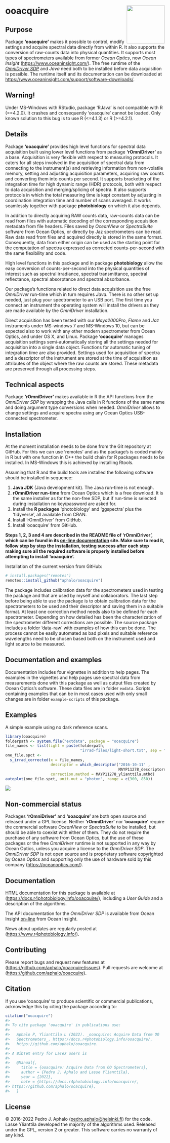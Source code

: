 
<!-- README.md is generated from README.Rmd. Please edit that file -->

# ooacquire <img src="man/figures/logo.png" align="right" width="120"/>

## Purpose

Package **‘ooacquire’** makes it possible to control, modify settings
and acquire spectral data directly from within R. It also supports the
conversion of raw-counts data into physical quantities. It supports most
types of spectrometers available from former *Ocean Optics*, now *Ocean
Insight* (<https://www.oceaninsight.com/>). The free runtime of the
[*OmniDriver
SDP*](https://www.oceaninsight.com/products/software/drivers/omnidriver-and-spam/)
and *Java* need both to be installed before data acquisition is
possible. The runtime itself and its documentation can be downloaded at
<https://www.oceaninsight.com/support/software-downloads/>.

## Warning!

Under MS-Windows with RStudio, package ‘RJava’ is not compatible with R
(==4.2.0). It crashes and consequently ‘ooacquire’ cannot be loaded.
Only known solution to this bug is to use R (\<=4.1.3) or R (\>=4.2.1).

## Details

Package **‘ooacquire’** provides high level functions for spectral data
acquisition built using lower level functions from package
**‘rOmniDriver’** as a base. Acquisition is very flexible with respect
to measuring protocols. It caters for all steps involved in the
acquisition of spectral data from connecting to the instrument(s) and
retrieving information from non-volatile memory, setting and adjusting
acquisition parameters, acquiring raw counts and converting them into
counts per second. It supports bracketing of the integration time for
high dynamic range (HDR) protocols, both with respect to data
acquisition and merging/splicing of spectra. It also supports protocols
in which the total measuring time is kept constant by adjusting in
coordination integration time and number of scans averaged. It works
seamlessly together with package **photobiology** on which it also
depends.

In addition to directly acquiring RAW counts data, raw-counts data can
be read from files with automatic decoding of the corresponding
acquisition metadata from file headers. Files saved by *OceanView* or
*SpectraSuite* software from Ocean Optics, or directly by Jaz
spectrometers can be read. Raw data read from files and acquired
directly is stored in the same format. Consequently, data from either
origin can be used as the starting point for the computation of spectra
expressed as corrected counts-per-second with the same flexibility and
code.

High level functions in this package and in package **photobiology**
allow the easy conversion of counts-per-second into the physical
quantities of interest such as spectral irradiance, spectral
transmittance, spectral reflectance, spectral absorptance and spectral
absorbance.

Our package’s functions related to direct data acquisition use the free
*OmniDriver* run-time which in turn requires *Java*. There is no other
set up needed, just plug your spectrometer to an USB port. The first
time you connect an instrument the operating system will install the
drivers as they are made available by the *OmniDriver* installation.

Direct acquisition has been tested with our *Maya2000Pro*, *Flame* and
*Jaz* instruments under MS-windows 7 and MS-Windows 10, but can be
expected also to work with any other modern spectrometer from Ocean
Optics, and under OS X, and Linux. Package **‘ooacquire’** manages
acquisition settings semi-automatically storing all the settings needed
for acquisition into a single data object. Functions for automatic
tuning of integration time are also provided. Settings used for
acquisition of spectra and a descriptor of the instrument are stored at
the time of acquisition as attributes of the object where the raw counts
are stored. These metadata are preserved through all processing steps.

## Technical aspects

Package **‘rOmniDriver’** makes available in R the API functions from
the *OmniDriver SDP* by wrapping the Java calls in R functions of the
same name and doing argument type conversions when needed. *OmniDriver*
allows to change settings and acquire spectra using any Ocean Optics
USB-connected spectrometer.

## Installation

At the moment installation needs to be done from the Git repository at
GitHub. For this we can use ‘remotes’ and as the package’s is coded
mainly in R but with one function in C++ the build chain for R packages
needs to be installed. In MS-Windows this is achieved by installing
Rtools.

Assuming that R and the build tools are installed the following software
should be installed in sequence:

1.  **Java JDK** (Java development kit). The Java run-time is not
    enough.
2.  **rOmniDriver run-time** from Ocean Optics which is a free download.
    It is the same installer as for the non-free SDP, but if run-time is
    selected during installation no key/password are asked for.
3.  Install the **R packages** ‘photobiology’ and ‘ggspectra’ plus the
    ‘tidyverse’, all available from CRAN.
4.  Install ‘rOmniDriver’ from GitHub.
5.  Install ‘ooacquire’ from GitHub.

**Steps 1, 2, 3 and 4 are described in the README file of ‘rOmniDriver’,
which can be found in its [on-line
documentation](https://docs.r4photobiology.info/rOmniDriver/ "README")
site. Make sure to read it, follow step by step the installation,
testing success after each step making sure all the required software is
properly installed before attempting to install ‘ooacquire’.**

Installation of the current version from GitHub:

``` r
# install.packages("remotes")
remotes::install_github("aphalo/ooacquire")
```

The package includes calibration data for the spectrometers used in
testing the package and that are used by myself and collaborators. The
last step before being able to use the package is to obtain calibration
data for the spectrometers to be used and their descriptor and saving
them in a suitable format. At least one correction method needs also to
be defined for each spectrometer. Depending on how detailed has been the
characterization of the spectrometer different corrections are possible.
The source package includes a folder ‘data-raw’ with examples of how
this can be done. The process cannot be easily automated as bad pixels
and suitable reference wavelengths need to be chosen based both on the
instrument used and light source to be measured.

## Documentation and examples

Documentation includes four vignettes in addition to help pages. The
examples in the vignettes and help pages use spectral data from
measurements done with this package as well as output files created by
Ocean Optics’s software. These data files are in folder `exdata`.
Scripts containing examples that can be in most cases used with only
small changes are in folder `example-scripts` of this package.

## Examples

A simple example using no dark reference scans.

``` r
library(ooacquire)
folderpath <- system.file("extdata", package = "ooacquire")
file_names <- list(light = paste(folderpath, 
                                 "irrad-files/light-short.txt", sep = "/"))
one_file.spct <- 
  s_irrad_corrected(x = file_names,
                    descriptor = which_descriptor("2016-10-11" , 
                                                  MAYP11278_descriptors),
                    correction.method = MAYP11278_ylianttila.mthd)
autoplot(one_file.spct, unit.out = "photon", range = c(300, 850))
```

![](man/figures/README-example-1-1.png)<!-- -->

## Non-commercial status

Packages **‘rOmniDriver’** and **‘ooacquire’** are both open source and
released under a GPL license. Neither **‘rOmniDriver’** nor
**‘ooacquire’** require the commercial software *OceanView* or
*SpectraSuite* to be installed, but should be able to coexist with
either of them. They do not require the purchase of any software from
Ocean Optics, but the use of these packages or the free *OmniDriver*
runtime is not supported in any way by Ocean Optics, unless you acquire
a license to the *OmniDriver SDP*. The *OmniDriver SDP* is not open
source and is proprietary software copyrighted by Ocean Optics and
supporting only the use of hardware sold by this company
(<https://oceanoptics.com/>).

## Documentation

HTML documentation for this package is available at
(<https://docs.r4photobiology.info/ooacquire/>), including a *User
Guide* and a description of the algorithms.

The API documentation for the *OmniDriver SDP* is available from Ocean
Insight
[on-line](https://www.oceaninsight.com/globalassets/catalog-blocks-and-images/software-downloads-installers/javadocs-api/omnidriver/index.html "API")
from Ocean Insight.

News about updates are regularly posted at
(<https://www.r4photobiology.info/>).

## Contributing

Please report bugs and request new features at
(<https://github.com/aphalo/ooacquire/issues>). Pull requests are
welcome at (<https://github.com/aphalo/ooacquire>).

## Citation

If you use ‘ooacquire’ to produce scientific or commercial publications,
acknowledge this by citing the package according to:

``` r
citation("ooacquire")
#> 
#> To cite package 'ooacquire' in publications use:
#> 
#>   Aphalo P, Ylianttila L (2022). _ooacquire: Acquire Data from OO
#>   Spectrometers_. https://docs.r4photobiology.info/ooacquire/,
#>   https://github.com/aphalo/ooacquire.
#> 
#> A BibTeX entry for LaTeX users is
#> 
#>   @Manual{,
#>     title = {ooacquire: Acquire Data from OO Spectrometers},
#>     author = {Pedro J. Aphalo and Lasse Ylianttila},
#>     year = {2022},
#>     note = {https://docs.r4photobiology.info/ooacquire/,
#> https://github.com/aphalo/ooacquire},
#>   }
```

## License

© 2016-2022 Pedro J. Aphalo (<pedro.aphalo@helsinki.fi>) for the code.
Lasse Ylianttila developed the majority of the algorithms used. Released
under the GPL, version 2 or greater. This software carries no warranty
of any kind.
